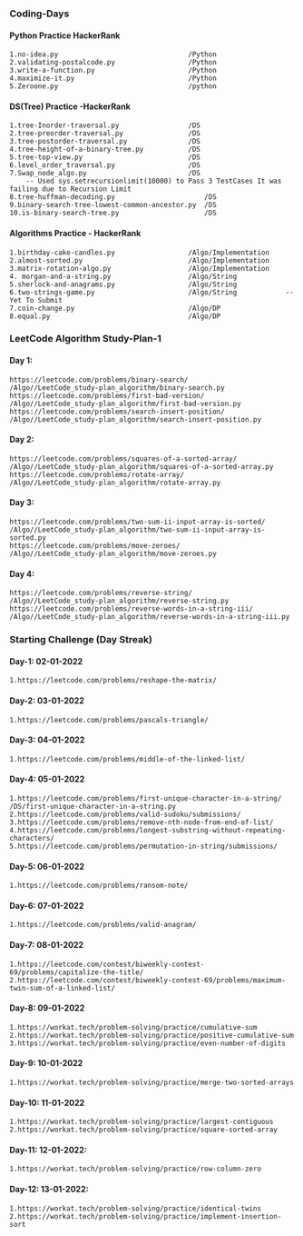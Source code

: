 ### Coding-Days

#### Python Practice HackerRank 
	1.no-idea.py 								/Python	
	2.validating-postalcode.py 					/Python
	3.write-a-function.py						/Python	
	4.maximize-it.py							/Python
	5.Zeroone.py 								/python

#### DS(Tree) Practice -HackerRank
	1.tree-Inorder-traversal.py					/DS
	2.tree-preorder-traversal.py				/DS
	3.tree-postorder-traversal.py				/DS
	4.tree-height-of-a-binary-tree.py			/DS
	5.tree-top-view.py							/DS
	6.level_order_traversal.py					/DS
	7.Swap_node_algo.py							/DS
		-- Used	sys.setrecursionlimit(10000) to Pass 3 TestCases It was failing due to Recursion Limit  
	8.tree-huffman-decoding.py						/DS
	9.binary-search-tree-lowest-common-ancestor.py	/DS
	10.is-binary-search-tree.py						/DS
	
#### Algorithms Practice - HackerRank
	1.birthday-cake-candles.py					/Algo/Implementation
	2.almost-sorted.py							/Algo/Implementation
	3.matrix-rotation-algo.py					/Algo/Implementation
	4. morgan-and-a-string.py					/Algo/String
	5.sherlock-and-anagrams.py 					/Algo/String
	6.two-strings-game.py						/Algo/String			-- Yet To Submit 
	7.coin-change.py							/Algo/DP
	8.equal.py 									/Algo/DP
	
	
### LeetCode Algorithm Study-Plan-1

#### Day 1: 
	https://leetcode.com/problems/binary-search/   						/Algo//LeetCode_study-plan_algorithm/binary-search.py
	https://leetcode.com/problems/first-bad-version/					/Algo//LeetCode_study-plan_algorithm/first-bad-version.py	
	https://leetcode.com/problems/search-insert-position/				/Algo//LeetCode_study-plan_algorithm/search-insert-position.py

#### Day 2:
	https://leetcode.com/problems/squares-of-a-sorted-array/			/Algo//LeetCode_study-plan_algorithm/squares-of-a-sorted-array.py
	https://leetcode.com/problems/rotate-array/							/Algo//LeetCode_study-plan_algorithm/rotate-array.py
	
#### Day 3:
	https://leetcode.com/problems/two-sum-ii-input-array-is-sorted/		/Algo//LeetCode_study-plan_algorithm/two-sum-ii-input-array-is-sorted.py
	https://leetcode.com/problems/move-zeroes/							/Algo//LeetCode_study-plan_algorithm/move-zeroes.py
	
#### Day 4:
	https://leetcode.com/problems/reverse-string/						/Algo//LeetCode_study-plan_algorithm/reverse-string.py
	https://leetcode.com/problems/reverse-words-in-a-string-iii/		/Algo//LeetCode_study-plan_algorithm/reverse-words-in-a-string-iii.py
	
	

### Starting Challenge (Day Streak)

#### Day-1: 02-01-2022
	1.https://leetcode.com/problems/reshape-the-matrix/
	
#### Day-2: 03-01-2022
	1.https://leetcode.com/problems/pascals-triangle/
	
#### Day-3: 04-01-2022
	1.https://leetcode.com/problems/middle-of-the-linked-list/

#### Day-4: 05-01-2022
	1.https://leetcode.com/problems/first-unique-character-in-a-string/			/DS/first-unique-character-in-a-string.py
	2.https://leetcode.com/problems/valid-sudoku/submissions/
	3.https://leetcode.com/problems/remove-nth-node-from-end-of-list/
	4.https://leetcode.com/problems/longest-substring-without-repeating-characters/
	5.https://leetcode.com/problems/permutation-in-string/submissions/

#### Day-5: 06-01-2022
	1.https://leetcode.com/problems/ransom-note/

#### Day-6: 07-01-2022
	1.https://leetcode.com/problems/valid-anagram/
	
#### Day-7: 08-01-2022
	1.https://leetcode.com/contest/biweekly-contest-69/problems/capitalize-the-title/
	2.https://leetcode.com/contest/biweekly-contest-69/problems/maximum-twin-sum-of-a-linked-list/
	
#### Day-8: 09-01-2022
	1.https://workat.tech/problem-solving/practice/cumulative-sum
	2.https://workat.tech/problem-solving/practice/positive-cumulative-sum
	3.https://workat.tech/problem-solving/practice/even-number-of-digits

#### Day-9: 10-01-2022
	1.https://workat.tech/problem-solving/practice/merge-two-sorted-arrays

#### Day-10: 11-01-2022
	1.https://workat.tech/problem-solving/practice/largest-contiguous
	2.https://workat.tech/problem-solving/practice/square-sorted-array
	
#### Day-11: 12-01-2022:
	1.https://workat.tech/problem-solving/practice/row-column-zero
	
#### Day-12: 13-01-2022:
	1.https://workat.tech/problem-solving/practice/identical-twins
	2.https://workat.tech/problem-solving/practice/implement-insertion-sort